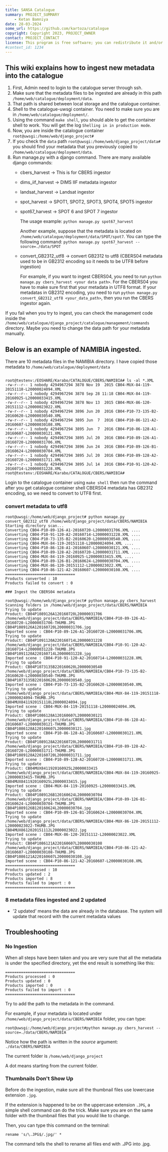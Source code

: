 ```yaml
---
title: SANSA Catalogue
summary: PROJECT_SUMMARY
    - Ketan Bamniya
date: 28-03-2024
some_url: https://github.com/kartoza/catalogue
copyright: Copyright 2023, PROJECT_OWNER
contact: PROJECT_CONTACT
license: This program is free software; you can redistribute it and/or modify it under the terms of the GNU Affero General Public License as published by the Free Software Foundation; either version 3 of the License, or (at your option) any later version.
#context_id: 1234
---
```


## This wiki explains how to ingest new metadata into the catalogue

1. First, Admin need to login to the catalogue server through ssh.
1. Make sure that the metadata files to be ingested are already in this path `/home/web/catalogue/deployment/data`.
  1. That path is shared between local storage and the catalogue container. 
1. Shell to the catalogue-uwsgi container. You need to make sure you are in `/home/web/catalogue/deployment/`.
1. Using the command `make shell`, you should able to get the container shell to work. You will get the log `Shelling in in production mode`.
1. Now, you are inside the catalogue container `root@uwsgi:/home/web/django_project#`
1. If you check the `data` path `root@uwsgi:/home/web/django_project/data#` you should find your metadata that you previously copied to `/home/web/catalogue/deployment/data`.
1. Run manage.py with a django command. There are many available django commands:
   * cbers_harvest -> This is for CBERS ingestor
   * dims_iif_harvest -> DIMS IIF metadata ingestor 
   * landsat_harvest -> Landsat ingestor
   * spot_harvest -> SPOT1, SPOT2, SPOT3, SPOT4, SPOT5 ingestor
   * spot67_harvest -> SPOT 6 and SPOT 7 ingestor

     The usage example: `python manage.py spot67_harvest` 

     Another example, suppose that the metadata is located on `/home/web/catalogue/deployment/data/SPOT/spot7`. You can type the following command: `python manage.py spot67_harvest --source=./data/SPOT` 
   * convert_GB2312_utf8 -> convert GB2312 to utf8 (CBERS04 metadata used to be in GB2312 encoding so it needs to be UTF8 before ingestion)

     For example, if you want to ingest CBERS04, you need to run `python manage.py cbers_harvest <your data path>`. For the CBERS04 you have to make sure first that your metadata in UTF8 format. If your metadatas in GB2312 encoding, you need to run `python manage.py convert_GB2312_utf8 <your_data_path>`, then you run the CBERS ingestor again. 

If you fail when you try to ingest, you can check the management code inside the `/home/web/catalogue/django_project/catalogue/management/commands` directory. Maybe you need to change the data path for your metadata manually. 

## Below is an example of NAMIBIA ingested. 

There are 10 metadata files in the NAMIBIA directory. I have copied those metadata to `/home/web/catalogue/deployment/data`
```

root@testenv:/EOSHARE/Karabo/CATALOGUE/CBERS/NAMIBIA# ls -al *.XML
-rw-r--r-- 1 nobody 4294967294 3878 Nov 19  2015 CB04-MUX-84-119-20151118-L20000024094.XML
-rw-r--r-- 1 nobody 4294967294 3878 Sep 28 11:18 CB04-MUX-84-119-20160925-L20000033415.XML
-rw-r--r-- 1 nobody 4294967294 3878 Nov 13  2015 CB04-MUX-86-120-20151112-L20000023022.XML
-rw-r--r-- 1 nobody 4294967294 3896 Jun 20  2016 CB04-P10-73-135-B2-20160620-L20000030540.XML
-rw-r--r-- 1 nobody 4294967294 3895 Jun  7  2016 CB04-P10-86-121-A2-20160607-L20000030108.XML
-rw-r--r-- 1 nobody 4294967294 3895 Jun  7  2016 CB04-P10-86-128-A1-20160607-L20000030121.XML
-rw-r--r-- 1 nobody 4294967294 3895 Jul 20  2016 CB04-P10-89-126-A1-20160720-L20000031706.XML
-rw-r--r-- 1 nobody 4294967294 3896 Jun 24  2016 CB04-P10-89-126-B1-20160624-L20000030704.XML
-rw-r--r-- 1 nobody 4294967294 3895 Jul 20  2016 CB04-P10-89-128-A2-20160720-L20000031711.XML
-rw-r--r-- 1 nobody 4294967294 3895 Jul 14  2016 CB04-P10-91-120-A2-20160714-L20000031228.XML
root@testenv:/EOSHARE/Karabo/CATALOGUE/CBERS/NAMIBIA# 

```
Login to the catalogue container using `make shell` then run the command after you get catalogue container shell
CBERS04 metadata has GB2312 encoding, so we need to convert to UTF8 first. 

### convert metadata to utf8 
```
root@uwsgi:/home/web/django_project# python manage.py convert_GB2312_utf8 /home/web/django_project/data/CBERS/NAMIBIA
Starting directory scan...
Converting CB04-P10-89-126-A1-20160720-L20000031706.XML ....
Converting CB04-P10-91-120-A2-20160714-L20000031228.XML ....
Converting CB04-P10-73-135-B2-20160620-L20000030540.XML ....
Converting CB04-MUX-84-119-20151118-L20000024094.XML ....
Converting CB04-P10-86-128-A1-20160607-L20000030121.XML ....
Converting CB04-P10-89-128-A2-20160720-L20000031711.XML ....
Converting CB04-MUX-84-119-20160925-L20000033415.XML ....
Converting CB04-P10-89-126-B1-20160624-L20000030704.XML ....
Converting CB04-MUX-86-120-20151112-L20000023022.XML ....
Converting CB04-P10-86-121-A2-20160607-L20000030108.XML ....
===============================
Products converted : 10 
Products failed to convert : 0 

### Ingest the CBERS04 metadata

root@uwsgi:/home/web/django_project# python manage.py cbers_harvest
Scanning folders in /home/web/django_project/data/CBERS/NAMIBIA
Trying to update
Product: CB04P1089126A120160720L20000031706
/home/web/django_project/data/CBERS/NAMIBIA/CB04-P10-89-126-A1-20160720-L20000031706-THUMB.JPG
CB04P1089126A120160720L20000031706.jpg
Imported scene : CB04-P10-89-126-A1-20160720-L20000031706.XML
Trying to update
Product: CB04P1091120A220160714L20000031228
/home/web/django_project/data/CBERS/NAMIBIA/CB04-P10-91-120-A2-20160714-L20000031228-THUMB.JPG
CB04P1091120A220160714L20000031228.jpg
Imported scene : CB04-P10-91-120-A2-20160714-L20000031228.XML
Trying to update
Product: CB04P1073135B220160620L20000030540
/home/web/django_project/data/CBERS/NAMIBIA/CB04-P10-73-135-B2-20160620-L20000030540-THUMB.JPG
CB04P1073135B220160620L20000030540.jpg
Imported scene : CB04-P10-73-135-B2-20160620-L20000030540.XML
Trying to update
/home/web/django_project/data/CBERS/NAMIBIA/CB04-MUX-84-119-20151118-L20000024094-THUMB.JPG
CB04MUX8411920151118L20000024094.jpg
Imported scene : CB04-MUX-84-119-20151118-L20000024094.XML
Trying to update
Product: CB04P1086128A120160607L20000030121
/home/web/django_project/data/CBERS/NAMIBIA/CB04-P10-86-128-A1-20160607-L20000030121-THUMB.JPG
CB04P1086128A120160607L20000030121.jpg
Imported scene : CB04-P10-86-128-A1-20160607-L20000030121.XML
Trying to update
Product: CB04P1089128A220160720L20000031711
/home/web/django_project/data/CBERS/NAMIBIA/CB04-P10-89-128-A2-20160720-L20000031711-THUMB.JPG
CB04P1089128A220160720L20000031711.jpg
Imported scene : CB04-P10-89-128-A2-20160720-L20000031711.XML
Trying to update
Product: CB04MUX8411920160925L20000033415
/home/web/django_project/data/CBERS/NAMIBIA/CB04-MUX-84-119-20160925-L20000033415-THUMB.JPG
CB04MUX8411920160925L20000033415.jpg
Imported scene : CB04-MUX-84-119-20160925-L20000033415.XML
Trying to update
Product: CB04P1089126B120160624L20000030704
/home/web/django_project/data/CBERS/NAMIBIA/CB04-P10-89-126-B1-20160624-L20000030704-THUMB.JPG
CB04P1089126B120160624L20000030704.jpg
Imported scene : CB04-P10-89-126-B1-20160624-L20000030704.XML
Trying to update
/home/web/django_project/data/CBERS/NAMIBIA/CB04-MUX-86-120-20151112-L20000023022-THUMB.JPG
CB04MUX8612020151112L20000023022.jpg
Imported scene : CB04-MUX-86-120-20151112-L20000023022.XML
Trying to update
Product: CB04P1086121A220160607L20000030108
/home/web/django_project/data/CBERS/NAMIBIA/CB04-P10-86-121-A2-20160607-L20000030108-THUMB.JPG
CB04P1086121A220160607L20000030108.jpg
Imported scene : CB04-P10-86-121-A2-20160607-L20000030108.XML
===============================
Products processed : 10 
Products updated : 2 
Products imported : 8 
Products failed to import : 0 
===============================
```

### 8 metadata files ingested and 2 updated 
* '2 updated' means the data are already in the database. The system will update that record with the current metadata values

## Troubleshooting
### No Ingestion
When all steps have been taken and you are very sure that all the metadata is under the specified directory, yet the end result is something like this:
```
===============================
Products processed : 0 
Products updated : 0 
Products imported : 0 
Products failed to import : 0 
===============================
```

Try to add the path to the metadata in the command. 

For example, if your metadata is located under `/home/web/django_project/data/CBERS/NAMIBIA` folder, you can type:
```
root@uwsgi:/home/web/django_project#python manage.py cbers_harvest --source=./data/CBERS/NAMIBIA
```

Notice how the path is written in the *source* argument: `./data/CBERS/NAMIBIA`

The current folder is `/home/web/django_project`

A dot means starting from the current folder.

### Thumbnails Don't Show Up

Before do the ingestion, make sure all the thumbnail files use lowercase extension `.jpg`. 

If the extension is happened to be on the uppercase extension `.JPG`, a simple shell command can do the trick.
Make sure you are on the same folder with the thumbnail files that you would like to change. 

Then, you can type this command on the terminal:

`rename 's/\.JPG$/.jpg/' * `

The command tells the shell to rename all files end with .JPG into .jpg.
